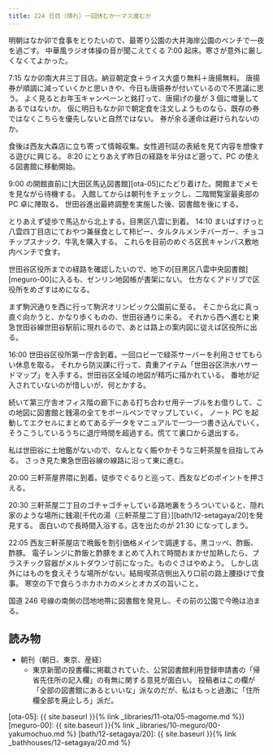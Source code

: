 ```yaml
---
title: 224 日目（晴れ）一回休むか一マス進むか
---
```


明朝はなか卯で食事をとりたいので、最寄り公園の大井海岸公園のベンチで一夜を過ごす。
中華風ラジオ体操の音が聞こえてくる 7:00 起床。寒さが意外に厳しくなくてよかった。

7:15 なか卯南大井三丁目店。納豆朝定食＋ライス大盛り無料＋唐揚無料。
唐揚券が順調に減っていくかと思いきや、今日も唐揚券が付いているので不思議に思う。
よく見るとお年玉キャンペーンと銘打って、唐揚げの量が 3 個に増量してあるではないか。
仮に明日もなか卯で朝定食を注文しようものなら、既存の券ではなくこちらを優先しないと自然ではない。
券が余る運命は避けられないのか。

食後は西友大森店に立ち寄って情報収集。女性週刊誌の表紙を見て内容を想像する遊びに興じる。
8:20 にとりあえず昨日の経路を半分ほど遡って、PC の使える図書館に移動開始。

9:00 の開館直前に[大田区馬込図書館][ota-05]にたどり着けた。開館までメモを見ながら待機する。
入館してからは朝刊をチェックし、二階閲覧室最奥部の PC 卓に陣取る。
世田谷進出最終調整を実施した後、図書館を後にする。

とりあえず徒歩で馬込から北上する。目黒区八雲に到着。
14:10 まいばすけっと八雲四丁目店にておやつ兼昼食として柿ピー、タルタルメンチバーガー、チョコチップスナック、牛乳を購入する。
これらを目前のめぐろ区民キャンパス敷地内ベンチで食す。

世田谷区役所までの経路を確認したいので、地下の[目黒区八雲中央図書館][meguro-00]に入るも、ゼンリン地図帳が書架にない。
仕方なくアドリブで区役所をめざすはめになる。

まず駒沢通りを西に行って駒沢オリンピック公園前に至る。
そこから北に真っ直ぐ向かうと、かなり歩くものの、世田谷通りに来る。
それから西へ進むと東急世田谷線世田谷駅前に現れるので、あとは路上の案内図に従えば区役所に出る。

16:00 世田谷区役所第一庁舎到着。一回ロビーで緑茶サーバーを利用させてもらい休息を取る。
それから防災課に行って、貴重アイテム「世田谷区洪水ハサードマップ」を入手する。世田谷区全域の地図が精巧に描かれている。
番地が記入されていないのが惜しいが、何とかする。

続いて第三庁舎オフィス階の廊下にある打ち合わせ用テーブルをお借りして、この地図に図書館と銭湯の全てをボールペンでマップしていく。
ノート PC を起動してエクセルにまとめてあるデータをマニュアルで一つ一つ書き込んでいく。
そうこうしているうちに退庁時間を超過する。慌てて裏口から退出する。

私は世田谷に土地鑑がないので、なんとなく賑やかそうな三軒茶屋を目指してみる。
さっき見た東急世田谷線の線路に沿って東に進む。

20:00 三軒茶屋界隈に到着。徒歩でぐるりと巡って、西友などのポイントを押さえる。

20:30 三軒茶屋二丁目のゴチャゴチャしている路地裏をうろついていると、隠れ家のような場所に銭湯[千代の湯（三軒茶屋二丁目）][bath/12-setagaya/20]を発見する。
面白いので長時間入浴する。店を出たのが 21:30 になってしまう。

22:05 西友三軒茶屋店で晩飯を割引価格メインで調達する。黒コッペ、酢飯、酢豚。
電子レンジに酢飯と酢豚をまとめて入れて時間おまかせ加熱したら、プラスチック容器がメルトダウン寸前になった。ものぐさはやめよう。
しかし店外にはものを食えそうな場所がない。結局喫茶店側出入り口前の路上腰掛けで食事。
寒空の下で食らうホカホカのメシとオカズの旨いこと。

国道 246 号線の南側の団地地帯に図書館を発見し、その前の公園で今晩は泊まる。

## 読み物

* 朝刊（朝日、東京、産経）
  * 東京新聞の投書欄に掲載されていた、公営図書館利用登録申請書の「帰省先住所の記入欄」の有無に関する意見が面白い。
    投稿者はこの欄が「全部の図書館にあるといいな」派なのだが、私はもっと過激に「住所欄全部を廃止しろ」派だ。

[ota-05]: {{ site.baseurl }}{% link _libraries/11-ota/05-magome.md %})
[meguro-00]: {{ site.baseurl }}{% link _libraries/10-meguro/00-yakumochuo.md %}
[bath/12-setagaya/20]: {{ site.baseurl }}{% link _bathhouses/12-setagaya/20.md %}
